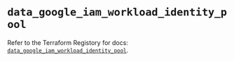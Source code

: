 # `data_google_iam_workload_identity_pool`

Refer to the Terraform Registory for docs: [`data_google_iam_workload_identity_pool`](https://www.terraform.io/docs/providers/google-beta/d/google_iam_workload_identity_pool).

